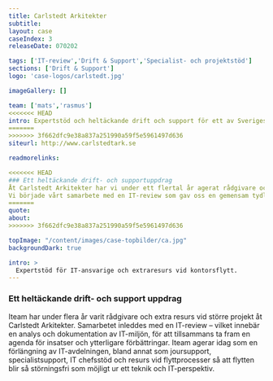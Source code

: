 ```yaml
---
title: Carlstedt Arkitekter
subtitle:
layout: case
caseIndex: 3
releaseDate: 070202

tags: ['IT-review','Drift & Support','Specialist- och projektstöd']
sections: ['Drift & Support']
logo: 'case-logos/carlstedt.jpg'

imageGallery: []

team: ['mats','rasmus']
<<<<<<< HEAD
intro: Expertstöd och heltäckande drift och support för ett av Sveriges erfarnaste arktitektkontor.
=======
>>>>>>> 3f662dfc9e38a837a251990a59f5e5961497d636
siteurl: http://www.carlstedtark.se

readmorelinks:

<<<<<<< HEAD
### Ett heltäckande drift- och supportuppdrag
Åt Carlstedt Arkitekter har vi under ett flertal år agerat rådgivare och funnit tillgängliga som extra stöd vid större projekt.
Vi började vårt samarbete med en IT-review som gav oss en gemensam tydlig agenda för insatser och ytterligare förbättringar i IT-miljön. Idag finns Iteam på joursupport när ordinarie IT-personal behöver förstärkning. Iteam finns alltid till hands som specialistsupport och IT chefsstöd.
=======
quote:
about:
>>>>>>> 3f662dfc9e38a837a251990a59f5e5961497d636

topImage: "/content/images/case-topbilder/ca.jpg"
backgroundDark: true

intro: >
  Expertstöd för IT-ansvarige och extraresurs vid kontorsflytt.
---
```


### Ett heltäckande drift- och support uppdrag

Iteam har under flera år varit rådgivare och extra resurs vid större projekt åt Carlstedt Arkitekter. Samarbetet inleddes med en IT-review – vilket innebär en analys och dokumentation av IT-miljön, för att tillsammans ta fram en agenda för insatser och ytterligare förbättringar. Iteam agerar idag som en förlängning av IT-avdelningen, bland annat som joursupport, specialistsupport, IT chefsstöd och resurs vid flyttprocesser så att flytten blir så störningsfri som möjligt ur ett teknik och IT-perspektiv.
